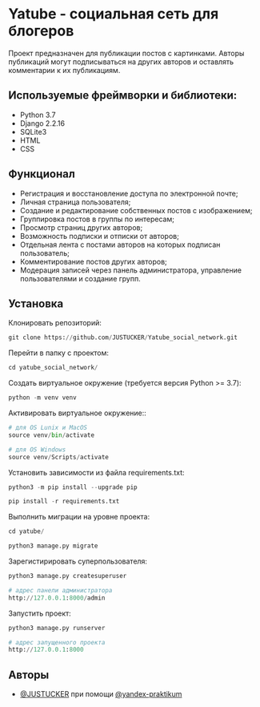 # Yatube - социальная сеть для блогеров

Проект предназначен для публикации постов с картинками. Авторы публикаций могут подписываться на других авторов и оставлять комментарии к их публикациям.

## Используемые фреймворки и библиотеки:
- Python 3.7
- Django 2.2.16
- SQLite3
- HTML
- CSS

## Функционал

- Регистрация и восстановление доступа по электронной почте;
- Личная страница пользователя;
- Создание и редактирование собственных постов с изображением;
- Группировка постов в группы по интересам;
- Просмотр страниц других авторов;
- Возможность подписки и отписки от авторов;
- Отдельная лента с постами авторов на которых подписан пользователь;
- Комментирование постов других авторов;
- Модерация записей через панель администратора, управление пользователями и создание групп.
## Установка

Клонировать репозиторий:

   ```python
   git clone https://github.com/JUSTUCKER/Yatube_social_network.git
   ```

Перейти в папку с проектом:

   ```python
   cd yatube_social_network/
   ```

Создать виртуальное окружение (требуется версия Python >= 3.7):

   ```python
   python -m venv venv
   ```

Активировать виртуальное окружение::

   ```python
   # для OS Lunix и MacOS
   source venv/bin/activate
   ```

   ```python 
   # для OS Windows
   source venv/Scripts/activate
   ```

Установить зависимости из файла requirements.txt:

   ```python
   python3 -m pip install --upgrade pip
   ```

   ```python
   pip install -r requirements.txt
   ```

Выполнить миграции на уровне проекта:

   ```python
   cd yatube/
   ```
   ```python
   python3 manage.py migrate
   ```

Зарегистирировать суперпользователя:

   ```python
   python3 manage.py createsuperuser

   # адрес панели администратора
   http://127.0.0.1:8000/admin
   ```

Запустить проект:

   ```python
   python3 manage.py runserver

   # адрес запущенного проекта
   http://127.0.0.1:8000
   ```

## Авторы

- [@JUSTUCKER](https://github.com/JUSTUCKER) при помощи [@yandex-praktikum](https://github.com/yandex-praktikum)
